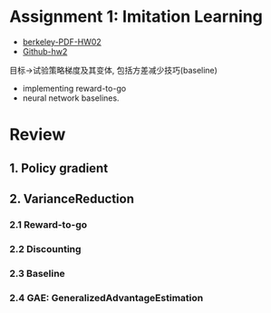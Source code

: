 
# Assignment 1: Imitation Learning

- [berkeley-PDF-HW02](https://rail.eecs.berkeley.edu/deeprlcourse/deeprlcourse/static/homeworks/hw2.pdf)
- [Github-hw2](https://github.com/berkeleydeeprlcourse/homework_fall2023/blob/main/hw2/README.md)

目标->试验策略梯度及其变体, 包括方差减少技巧(baseline)
- implementing reward-to-go 
- neural network baselines.

# Review

## 1. Policy gradient



## 2. VarianceReduction
### 2.1 Reward-to-go

### 2.2 Discounting 

### 2.3 Baseline

### 2.4 GAE: GeneralizedAdvantageEstimation
